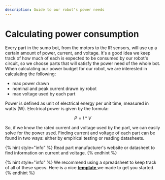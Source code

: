 ```yaml
---
description: Guide to our robot's power needs
---
```


# Calculating power consumption

Every part in the sumo bot, from the motors to the IR sensors, will use up a certain amount of power, current, and voltage. It's a good idea we keep track of how much of each is expected to be consumed by our robot's circuit, so we choose parts that will satisfy the power need of the whole bot. When calculating our power budget for our robot, we are interested in calculating the following:&#x20;

* max power drawn
* nominal and peak current drawn by robot&#x20;
* max voltage used by each part

Power is defined as unit of electrical energy per unit time, measured in watts (W). Electrical power is given by the formula:

$$
P = I*V
$$

So, if we know the rated current and voltage used by the part, we can easily solve for the power used. Finding current and voltage of each part can be found in two ways: either by empirical testing or reading datasheets.&#x20;

{% hint style="info" %}
Read part manufacturer's website or datasheet to find information on current and voltage.
{% endhint %}

{% hint style="info" %}
We recommend using a spreadsheet to keep track of all of these specs. Here is a nice [**template** ](https://docs.google.com/spreadsheets/d/1EInbjM8BmOp94nWb7\_W9tbPjEoU6eVHQh682lEF8lII/edit?usp=sharing)we made to get you started.&#x20;
{% endhint %}











